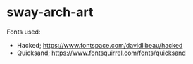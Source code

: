 # sway-arch-art

Fonts used:
- Hacked; https://www.fontspace.com/davidlibeau/hacked
- Quicksand; https://www.fontsquirrel.com/fonts/quicksand

